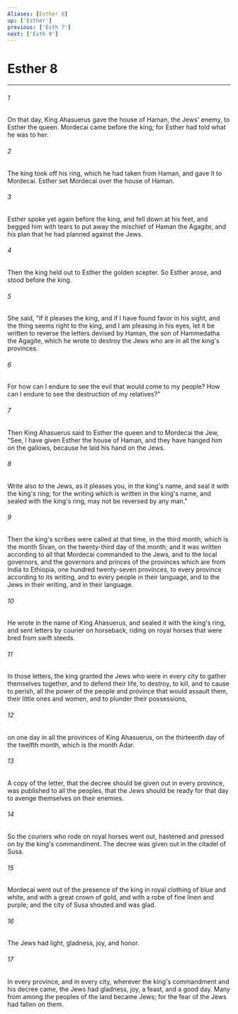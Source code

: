 ```yaml
---
Aliases: [Esther 8]
up: ['Esther']
previous: ['Esth 7']
next: ['Esth 9']
---
```

# Esther 8
***





###### 1 

On that day, King Ahasuerus gave the house of Haman, the Jews' enemy, to Esther the queen. Mordecai came before the king; for Esther had told what he was to her. 



###### 2 

The king took off his ring, which he had taken from Haman, and gave it to Mordecai. Esther set Mordecai over the house of Haman. 



###### 3 

Esther spoke yet again before the king, and fell down at his feet, and begged him with tears to put away the mischief of Haman the Agagite, and his plan that he had planned against the Jews. 



###### 4 

Then the king held out to Esther the golden scepter. So Esther arose, and stood before the king. 



###### 5 

She said, "If it pleases the king, and if I have found favor in his sight, and the thing seems right to the king, and I am pleasing in his eyes, let it be written to reverse the letters devised by Haman, the son of Hammedatha the Agagite, which he wrote to destroy the Jews who are in all the king's provinces. 



###### 6 

For how can I endure to see the evil that would come to my people? How can I endure to see the destruction of my relatives?" 



###### 7 

Then King Ahasuerus said to Esther the queen and to Mordecai the Jew, "See, I have given Esther the house of Haman, and they have hanged him on the gallows, because he laid his hand on the Jews. 



###### 8 

Write also to the Jews, as it pleases you, in the king's name, and seal it with the king's ring; for the writing which is written in the king's name, and sealed with the king's ring, may not be reversed by any man." 



###### 9 

Then the king's scribes were called at that time, in the third month, which is the month Sivan, on the twenty-third day of the month; and it was written according to all that Mordecai commanded to the Jews, and to the local governors, and the governors and princes of the provinces which are from India to Ethiopia, one hundred twenty-seven provinces, to every province according to its writing, and to every people in their language, and to the Jews in their writing, and in their language. 



###### 10 

He wrote in the name of King Ahasuerus, and sealed it with the king's ring, and sent letters by courier on horseback, riding on royal horses that were bred from swift steeds. 



###### 11 

In those letters, the king granted the Jews who were in every city to gather themselves together, and to defend their life, to destroy, to kill, and to cause to perish, all the power of the people and province that would assault them, their little ones and women, and to plunder their possessions, 



###### 12 

on one day in all the provinces of King Ahasuerus, on the thirteenth day of the twelfth month, which is the month Adar. 



###### 13 

A copy of the letter, that the decree should be given out in every province, was published to all the peoples, that the Jews should be ready for that day to avenge themselves on their enemies. 



###### 14 

So the couriers who rode on royal horses went out, hastened and pressed on by the king's commandment. The decree was given out in the citadel of Susa. 



###### 15 

Mordecai went out of the presence of the king in royal clothing of blue and white, and with a great crown of gold, and with a robe of fine linen and purple; and the city of Susa shouted and was glad. 



###### 16 

The Jews had light, gladness, joy, and honor. 



###### 17 

In every province, and in every city, wherever the king's commandment and his decree came, the Jews had gladness, joy, a feast, and a good day. Many from among the peoples of the land became Jews; for the fear of the Jews had fallen on them.
